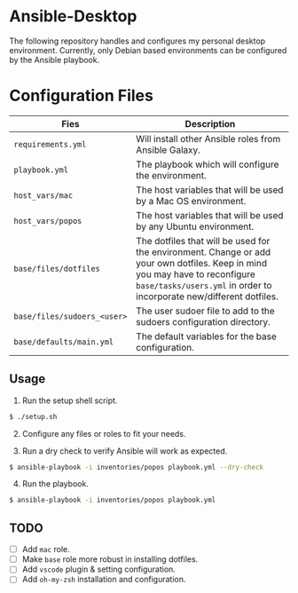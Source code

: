 # Ansible-Desktop

The following repository handles and configures my personal desktop environment. Currently, only Debian based environments can be configured by the Ansible playbook.

# Configuration Files
|Fies|Description|
|----|----|
| `requirements.yml`| Will install other Ansible roles from Ansible Galaxy.|
| `playbook.yml`| The playbook which will configure the environment.|
| `host_vars/mac`| The host variables that will be used by a Mac OS environment.|
| `host_vars/popos`| The host variables that will be used by any Ubuntu environment.|
| `base/files/dotfiles`| The dotfiles that will be used for the environment. Change or add your own dotfiles. Keep in mind you may have to reconfigure `base/tasks/users.yml` in order to incorporate new/different dotfiles.|
| `base/files/sudoers_<user>`| The user sudoer file to add to the sudoers configuration directory.|
| `base/defaults/main.yml`| The default variables for the base configuration.|

## Usage

1. Run the setup shell script.

```bash
$ ./setup.sh
```

2. Configure any files or roles to fit your needs.


3. Run a dry check to verify Ansible will work as expected.

```bash
$ ansible-playbook -i inventories/popos playbook.yml --dry-check
```
4. Run the playbook. 

```bash
$ ansible-playbook -i inventories/popos playbook.yml
```

## TODO
- [ ] Add `mac` role.
- [ ] Make `base` role more robust in installing dotfiles. 
- [ ] Add `vscode` plugin & setting configuration.
- [ ] Add `oh-my-zsh` installation and configuration.
